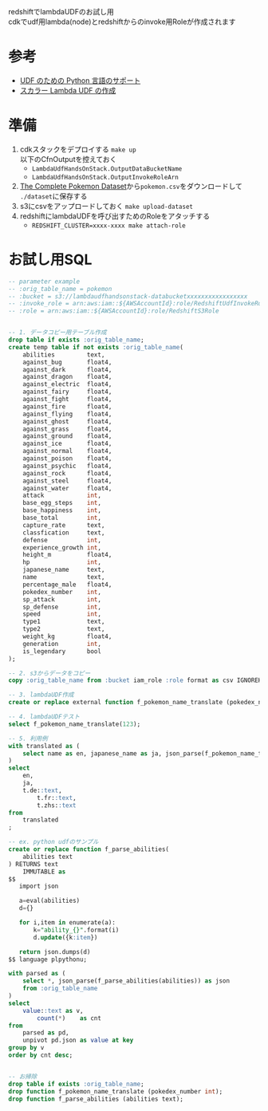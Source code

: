 redshiftでlambdaUDFのお試し用  
cdkでudf用lambda(node)とredshiftからのinvoke用Roleが作成されます

# 参考
* [UDF のための Python 言語のサポート](https://docs.aws.amazon.com/ja_jp/redshift/latest/dg/udf-python-language-support.html)
* [スカラー Lambda UDF の作成](https://docs.aws.amazon.com/ja_jp/redshift/latest/dg/udf-creating-a-lambda-sql-udf.html)

# 準備
1. cdkスタックをデプロイする `make up`  
   以下のCfnOutputを控えておく  
   - `LambdaUdfHandsOnStack.OutputDataBucketName`  
   - `LambdaUdfHandsOnStack.OutputInvokeRoleArn`
2. [The Complete Pokemon Dataset](https://www.kaggle.com/datasets/rounakbanik/pokemon)から`pokemon.csv`をダウンロードして
`./dataset`に保存する
3. s3にcsvをアップロードしておく `make upload-dataset`
4. redshiftにlambdaUDFを呼び出すためのRoleをアタッチする
   - `REDSHIFT_CLUSTER=xxxx-xxxx make attach-role`


# お試し用SQL
```sql
-- parameter example
-- :orig_table_name = pokemon
-- :bucket = s3://lambdaudfhandsonstack-databucketxxxxxxxxxxxxxxxxx
-- :invoke_role = arn:aws:iam::${AWSAccountId}:role/RedshiftUdfInvokeRole
-- :role = arn:aws:iam::${AWSAccountId}:role/RedshiftS3Role


-- 1. データコピー用テーブル作成
drop table if exists :orig_table_name;
create temp table if not exists :orig_table_name(
    abilities         text,
    against_bug       float4,
    against_dark      float4,
    against_dragon    float4,
    against_electric  float4,
    against_fairy     float4,
    against_fight     float4,
    against_fire      float4,
    against_flying    float4,
    against_ghost     float4,
    against_grass     float4,
    against_ground    float4,
    against_ice       float4,
    against_normal    float4,
    against_poison    float4,
    against_psychic   float4,
    against_rock      float4,
    against_steel     float4,
    against_water     float4,
    attack            int,
    base_egg_steps    int,
    base_happiness    int,
    base_total        int,
    capture_rate      text,
    classfication     text,
    defense           int,
    experience_growth int,
    height_m          float4,
    hp                int,
    japanese_name     text,
    name              text,
    percentage_male   float4,
    pokedex_number    int,
    sp_attack         int,
    sp_defense        int,
    speed             int,
    type1             text,
    type2             text,
    weight_kg         float4,
    generation        int,
    is_legendary      bool
);

-- 2. s3からデータをコピー
copy :orig_table_name from :bucket iam_role :role format as csv IGNOREHEADER 1;

-- 3. lambdaUDF作成
create or replace external function f_pokemon_name_translate (pokedex_number int) returns varchar stable lambda 'udf-pokemon-name-translate' iam_role :invoke_role;

-- 4. lambdaUDFテスト
select f_pokemon_name_translate(123);

-- 5. 利用例
with translated as (
    select name as en, japanese_name as ja, json_parse(f_pokemon_name_translate(pokedex_number)) as t, * from :orig_table_name
)
select
    en,
    ja,
    t.de::text,
        t.fr::text,
        t.zhs::text
from
    translated
;

-- ex. python udfのサンプル
create or replace function f_parse_abilities(
    abilities text
) RETURNS text
    IMMUTABLE as
$$
   import json

   a=eval(abilities)
   d={}

   for i,item in enumerate(a):
       k="ability_{}".format(i)
       d.update({k:item})

   return json.dumps(d)
$$ language plpythonu;

with parsed as (
    select *, json_parse(f_parse_abilities(abilities)) as json
    from :orig_table_name
)
select
    value::text as v,
        count(*)    as cnt
from
    parsed as pd,
    unpivot pd.json as value at key
group by v
order by cnt desc;


-- お掃除
drop table if exists :orig_table_name;
drop function f_pokemon_name_translate (pokedex_number int);
drop function f_parse_abilities (abilities text);
```